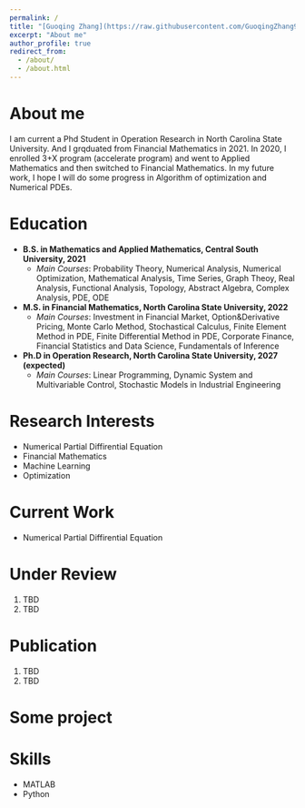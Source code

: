 ```yaml
---
permalink: /
title: "[Guoqing Zhang](https://raw.githubusercontent.com/GuoqingZhang99/Gqzhang.github.io/52fa7f62a303ac2e0714084fb43d90a6703c4af3/files/GuoqingZhang-CV.pdf)"
excerpt: "About me"
author_profile: true
redirect_from: 
  - /about/
  - /about.html
---
```


About me
=====
I am current a Phd Student in Operation Research in North Carolina State University. And I grqduated from Financial Mathematics in 2021. In 2020, I enrolled 3+X program (accelerate program) and went to Applied Mathematics and then switched to Financial Mathematics. In my future work, I hope I will do some progress in Algorithm of optimization and Numerical PDEs.

Education
=====
* **B.S. in Mathematics and Applied Mathematics, Central South University, 2021**
    - *Main Courses*: Probability Theory, Numerical Analysis, Numerical Optimization, Mathematical Analysis, Time Series, Graph Theoy, Real Analysis, Functional Analysis, Topology, Abstract Algebra, Complex Analysis, PDE, ODE
* **M.S. in Financial Mathematics, North Carolina State University, 2022**
    - *Main Courses*: Investment in Financial Market, Option&Derivative Pricing, Monte Carlo Method, Stochastical Calculus, Finite Element Method in PDE, Finite Differential Method in PDE, Corporate Finance, Financial Statistics and Data Science, Fundamentals of Inference
* **Ph.D in Operation Research, North Carolina State University, 2027 (expected)**
    - *Main Courses*: Linear Programming, Dynamic System and Multivariable Control, Stochastic Models in Industrial Engineering


Research Interests
======
* Numerical Partial Diffirential Equation
* Financial Mathematics 
* Machine Learning 
* Optimization 

Current Work
======
* Numerical Partial Diffirential Equation


Under Review
======
1. TBD
1. TBD

Publication
=====
1. TBD
1. TBD

Some project
=====

Skills
=====
* MATLAB
* Python
